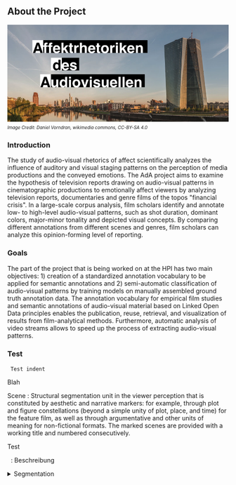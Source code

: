 ## About the Project

![Title Picture](ada2.png)
*<font size="1">Image Credit: Daniel Vorndran, wikimedia commons, CC-BY-SA 4.0</font>*

### Introduction

The study of audio-visual rhetorics of affect scientifically analyzes the influence of auditory and visual staging patterns on the perception of media productions and the conveyed emotions. The AdA project aims to examine the hypothesis of television reports drawing on audio-visual patterns in cinematographic productions to emotionally affect viewers by analyzing television reports, documentaries and genre films of the topos "financial crisis". In a large-scale corpus analysis, film scholars identify and annotate low- to high-level audio-visual patterns, such as shot duration, dominant colors, major-minor tonality and depicted visual concepts. By comparing different annotations from different scenes and genres, film scholars can analyze this opinion-forming level of reporting.

### Goals

The part of the project that is being worked on at the HPI has two main objectives: 1) creation of a standardized annotation vocabulary to be applied for semantic annotations and 2) semi-automatic classification of audio-visual patterns by training models on manually assembled ground truth annotation data. The annotation vocabulary for empirical film studies and semantic annotations of audio-visual material based on Linked Open Data principles enables the publication, reuse, retrieval, and visualization of results from film-analytical methods. Furthermore, automatic analysis of video streams allows to speed up the process of extracting audio-visual patterns.

### Test

	 Test indent
	 
Blah

Scene
: Structural segmentation unit in the viewer perception that is constituted by aesthetic and narrative markers: for example, through plot and figure constellations (beyond a simple unity of plot, place, and time) for the feature film, as well as through argumentative and other units of meaning for non-fictional formats. The marked scenes are provided with a working title and numbered consecutively.

Test

&nbsp;
: Beschreibung

<details>
<summary>Segmentation</summary>
<details>
<summary>Expressive Movement</summary>
Expressive Movement
: Expressive Movement' [Ger. Ausdrucksbewegung] refers to a phenomenological concept (see Plessner: Die Deutung des mimischen Ausdrucks, 1982, Bühler: Ausdruckstheorie, 1933, Wundt: Völkerpsychologie, 1900–1920) that was adapted to describe the affective dynamics of audiovisual images (Kappelhoff/Bakels: Zuschauergefühl, 2011). In this regard films are understood as movement patterns that combine different staging tools such as sound composition, montage rhythm, camera movements, and acting into one temporal gestalt. These patterns organize the spectators' perception processes over the temporal course of film viewing (see Müller/Kappelhoff: Cinematic Metaphor, 2018, 132). This annotation type provides free descriptions of these cinematic expressive movements.
</details>
<details>
<summary>Scene</summary>
Structural segmentation unit in the viewer perception that is constituted by aesthetic and narrative markers: for example, through plot and figure constellations (beyond a simple unity of plot, place, and time) for the feature film, as well as through argumentative and other units of meaning for non-fictional formats. The marked scenes are provided with a working title and numbered consecutively.
</details>
</details>

